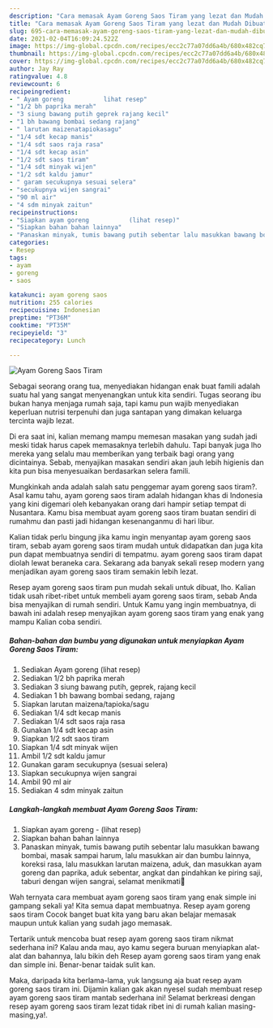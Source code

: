 ```yaml
---
description: "Cara memasak Ayam Goreng Saos Tiram yang lezat dan Mudah Dibuat"
title: "Cara memasak Ayam Goreng Saos Tiram yang lezat dan Mudah Dibuat"
slug: 695-cara-memasak-ayam-goreng-saos-tiram-yang-lezat-dan-mudah-dibuat
date: 2021-02-04T16:09:24.522Z
image: https://img-global.cpcdn.com/recipes/ecc2c77a07dd6a4b/680x482cq70/ayam-goreng-saos-tiram-foto-resep-utama.jpg
thumbnail: https://img-global.cpcdn.com/recipes/ecc2c77a07dd6a4b/680x482cq70/ayam-goreng-saos-tiram-foto-resep-utama.jpg
cover: https://img-global.cpcdn.com/recipes/ecc2c77a07dd6a4b/680x482cq70/ayam-goreng-saos-tiram-foto-resep-utama.jpg
author: Jay Ray
ratingvalue: 4.8
reviewcount: 6
recipeingredient:
- " Ayam goreng           lihat resep"
- "1/2 bh paprika merah"
- "3 siung bawang putih geprek rajang kecil"
- "1 bh bawang bombai sedang rajang"
- " larutan maizenatapiokasagu"
- "1/4 sdt kecap manis"
- "1/4 sdt saos raja rasa"
- "1/4 sdt kecap asin"
- "1/2 sdt saos tiram"
- "1/4 sdt minyak wijen"
- "1/2 sdt kaldu jamur"
- " garam secukupnya sesuai selera"
- "secukupnya wijen sangrai"
- "90 ml air"
- "4 sdm minyak zaitun"
recipeinstructions:
- "Siapkan ayam goreng           (lihat resep)"
- "Siapkan bahan bahan lainnya"
- "Panaskan minyak, tumis bawang putih sebentar lalu masukkan bawang bombai, masak sampai harum, lalu masukkan air dan bumbu lainnya, koreksi rasa, lalu masukkan larutan maizena, aduk, dan masukkan ayam goreng dan paprika, aduk sebentar, angkat dan pindahkan ke piring saji, taburi dengan wijen sangrai, selamat menikmati🤗"
categories:
- Resep
tags:
- ayam
- goreng
- saos

katakunci: ayam goreng saos 
nutrition: 255 calories
recipecuisine: Indonesian
preptime: "PT36M"
cooktime: "PT35M"
recipeyield: "3"
recipecategory: Lunch

---
```



![Ayam Goreng Saos Tiram](https://img-global.cpcdn.com/recipes/ecc2c77a07dd6a4b/680x482cq70/ayam-goreng-saos-tiram-foto-resep-utama.jpg)

Sebagai seorang orang tua, menyediakan hidangan enak buat famili adalah suatu hal yang sangat menyenangkan untuk kita sendiri. Tugas seorang ibu bukan hanya menjaga rumah saja, tapi kamu pun wajib menyediakan keperluan nutrisi terpenuhi dan juga santapan yang dimakan keluarga tercinta wajib lezat.

Di era  saat ini, kalian memang mampu memesan masakan yang sudah jadi meski tidak harus capek memasaknya terlebih dahulu. Tapi banyak juga lho mereka yang selalu mau memberikan yang terbaik bagi orang yang dicintainya. Sebab, menyajikan masakan sendiri akan jauh lebih higienis dan kita pun bisa menyesuaikan berdasarkan selera famili. 



Mungkinkah anda adalah salah satu penggemar ayam goreng saos tiram?. Asal kamu tahu, ayam goreng saos tiram adalah hidangan khas di Indonesia yang kini digemari oleh kebanyakan orang dari hampir setiap tempat di Nusantara. Kamu bisa membuat ayam goreng saos tiram buatan sendiri di rumahmu dan pasti jadi hidangan kesenanganmu di hari libur.

Kalian tidak perlu bingung jika kamu ingin menyantap ayam goreng saos tiram, sebab ayam goreng saos tiram mudah untuk didapatkan dan juga kita pun dapat membuatnya sendiri di tempatmu. ayam goreng saos tiram dapat diolah lewat beraneka cara. Sekarang ada banyak sekali resep modern yang menjadikan ayam goreng saos tiram semakin lebih lezat.

Resep ayam goreng saos tiram pun mudah sekali untuk dibuat, lho. Kalian tidak usah ribet-ribet untuk membeli ayam goreng saos tiram, sebab Anda bisa menyajikan di rumah sendiri. Untuk Kamu yang ingin membuatnya, di bawah ini adalah resep menyajikan ayam goreng saos tiram yang enak yang mampu Kalian coba sendiri.

<!--inarticleads1-->

##### Bahan-bahan dan bumbu yang digunakan untuk menyiapkan Ayam Goreng Saos Tiram:

1. Sediakan  Ayam goreng           (lihat resep)
1. Sediakan 1/2 bh paprika merah
1. Sediakan 3 siung bawang putih, geprek, rajang kecil
1. Sediakan 1 bh bawang bombai sedang, rajang
1. Siapkan  larutan maizena/tapioka/sagu
1. Sediakan 1/4 sdt kecap manis
1. Sediakan 1/4 sdt saos raja rasa
1. Gunakan 1/4 sdt kecap asin
1. Siapkan 1/2 sdt saos tiram
1. Siapkan 1/4 sdt minyak wijen
1. Ambil 1/2 sdt kaldu jamur
1. Gunakan  garam secukupnya (sesuai selera)
1. Siapkan secukupnya wijen sangrai
1. Ambil 90 ml air
1. Sediakan 4 sdm minyak zaitun




<!--inarticleads2-->

##### Langkah-langkah membuat Ayam Goreng Saos Tiram:

1. Siapkan ayam goreng -           (lihat resep)
1. Siapkan bahan bahan lainnya
1. Panaskan minyak, tumis bawang putih sebentar lalu masukkan bawang bombai, masak sampai harum, lalu masukkan air dan bumbu lainnya, koreksi rasa, lalu masukkan larutan maizena, aduk, dan masukkan ayam goreng dan paprika, aduk sebentar, angkat dan pindahkan ke piring saji, taburi dengan wijen sangrai, selamat menikmati🤗




Wah ternyata cara membuat ayam goreng saos tiram yang enak simple ini gampang sekali ya! Kita semua dapat membuatnya. Resep ayam goreng saos tiram Cocok banget buat kita yang baru akan belajar memasak maupun untuk kalian yang sudah jago memasak.

Tertarik untuk mencoba buat resep ayam goreng saos tiram nikmat sederhana ini? Kalau anda mau, ayo kamu segera buruan menyiapkan alat-alat dan bahannya, lalu bikin deh Resep ayam goreng saos tiram yang enak dan simple ini. Benar-benar taidak sulit kan. 

Maka, daripada kita berlama-lama, yuk langsung aja buat resep ayam goreng saos tiram ini. Dijamin kalian gak akan nyesel sudah membuat resep ayam goreng saos tiram mantab sederhana ini! Selamat berkreasi dengan resep ayam goreng saos tiram lezat tidak ribet ini di rumah kalian masing-masing,ya!.

